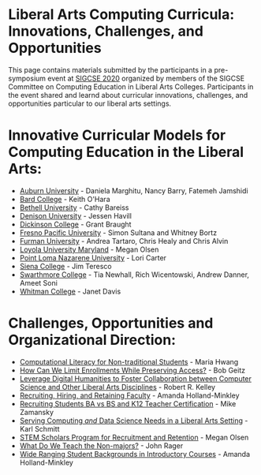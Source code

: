 # Liberal Arts Computing Curricula: Innovations, Challenges, and Opportunities

This page contains materials submitted by the participants in a pre-symposium event at [SIGCSE 2020](https://sigcse2020.sigcse.org) organized by members of the SIGCSE Committee on Computing Education in Liberal Arts Colleges. Participants in the event shared and learnd about curricular innovations, challenges, and opportunities particular to our liberal arts settings.

# Innovative Curricular Models for Computing Education in the Liberal Arts:
- [Auburn University](curricula/AuburnUniversity/index.md) - Daniela Marghitu, Nancy Barry, Fatemeh Jamshidi
- [Bard College](curricula/bard/index.md) - Keith O'Hara
- [Bethell University](curricula/bethell/index.md) - Cathy Bareiss
- [Denison University](curricula/denison/index.md) - Jessen Havill
- [Dickinson College](curricula/dickinson/index.md) - Grant Braught
- [Fresno Pacific University](curricula/fresno_pacific/index.md) - Simon Sultana and Whitney Bortz
- [Furman University](curricula/furman/index.md) - Andrea Tartaro, Chris Healy and Chris Alvin
- [Loyola University Maryland](curricula/loyolamd/index.md) - Megan Olsen
- [Point Loma Nazarene University](curricula/pointloma/index.md) - Lori Carter
- [Siena College](curricula/siena/index.md) - Jim Teresco
- [Swarthmore College](curricula/swarthmore/index.md) - Tia Newhall, Rich Wicentowski, Andrew Danner, Ameet Soni
- [Whitman College](curricula/whitman/index.md) - Janet Davis


# Challenges, Opportunities and Organizational Direction:
- [Computational Literacy for Non-traditional Students](challenges/computational-literacy.md) - Maria Hwang
- [How Can We Limit Enrollments While Preserving Access?](challenges/preserving-access.md) - Bob Geitz
- [Leverage Digital Humanities to Foster Collaboration between Computer Science and Other Liberal Arts Disciplines](challenges/digital_humanities.md) - Robert R. Kelley
- [Recruiting, Hiring, and Retaining Faculty](challenges/hiring.md) - Amanda Holland-Minkley
- [Recruiting Students BA vs BS and K12 Teacher Certification](challenges/recruiting.md) - Mike Zamansky
- [Serving Computing _and_ Data Science Needs in a Liberal Arts Setting](challenges/data_science.md) - Karl Schmitt
- [STEM Scholars Program for Recruitment and Retention](challenges/cpams.md) - Megan Olsen
- [What Do We Teach the Non-majors?](challenges/non-majors.md) - John Rager
- [Wide Ranging Student Backgrounds in Introductory Courses](challenges/backgrounds.md) - Amanda Holland-Minkley

